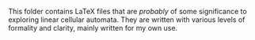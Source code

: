 This folder contains LaTeX files that are *probably* of some significance to exploring linear cellular automata. They are written with various levels of formality and clarity, mainly written for my own use.